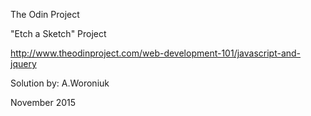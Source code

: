 The Odin Project

"Etch a Sketch" Project

http://www.theodinproject.com/web-development-101/javascript-and-jquery

Solution by: A.Woroniuk

November 2015